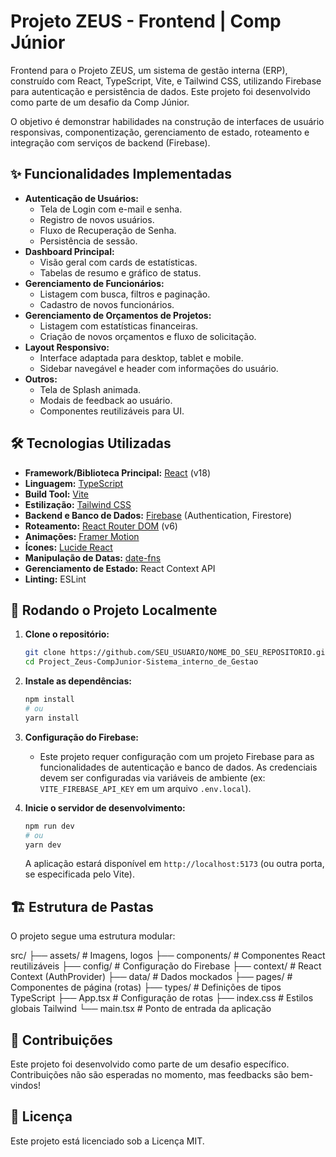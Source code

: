 # Projeto ZEUS - Frontend | Comp Júnior

Frontend para o Projeto ZEUS, um sistema de gestão interna (ERP), construído com React, TypeScript, Vite, e Tailwind CSS, utilizando Firebase para autenticação e persistência de dados. Este projeto foi desenvolvido como parte de um desafio da Comp Júnior.

O objetivo é demonstrar habilidades na construção de interfaces de usuário responsivas, componentização, gerenciamento de estado, roteamento e integração com serviços de backend (Firebase).

## ✨ Funcionalidades Implementadas

*   **Autenticação de Usuários:**
    *   Tela de Login com e-mail e senha.
    *   Registro de novos usuários.
    *   Fluxo de Recuperação de Senha.
    *   Persistência de sessão.
*   **Dashboard Principal:**
    *   Visão geral com cards de estatísticas.
    *   Tabelas de resumo e gráfico de status.
*   **Gerenciamento de Funcionários:**
    *   Listagem com busca, filtros e paginação.
    *   Cadastro de novos funcionários.
*   **Gerenciamento de Orçamentos de Projetos:**
    *   Listagem com estatísticas financeiras.
    *   Criação de novos orçamentos e fluxo de solicitação.
*   **Layout Responsivo:**
    *   Interface adaptada para desktop, tablet e mobile.
    *   Sidebar navegável e header com informações do usuário.
*   **Outros:**
    *   Tela de Splash animada.
    *   Modais de feedback ao usuário.
    *   Componentes reutilizáveis para UI.

## 🛠️ Tecnologias Utilizadas

*   **Framework/Biblioteca Principal:** [React](https://reactjs.org/) (v18)
*   **Linguagem:** [TypeScript](https://www.typescriptlang.org/)
*   **Build Tool:** [Vite](https://vitejs.dev/)
*   **Estilização:** [Tailwind CSS](https://tailwindcss.com/)
*   **Backend e Banco de Dados:** [Firebase](https://firebase.google.com/) (Authentication, Firestore)
*   **Roteamento:** [React Router DOM](https://reactrouter.com/) (v6)
*   **Animações:** [Framer Motion](https://www.framer.com/motion/)
*   **Ícones:** [Lucide React](https://lucide.dev/)
*   **Manipulação de Datas:** [date-fns](https://date-fns.org/)
*   **Gerenciamento de Estado:** React Context API
*   **Linting:** ESLint

## 🚀 Rodando o Projeto Localmente

1.  **Clone o repositório:**
    ```bash
    git clone https://github.com/SEU_USUARIO/NOME_DO_SEU_REPOSITORIO.git
    cd Project_Zeus-CompJunior-Sistema_interno_de_Gestao
    ```

2.  **Instale as dependências:**
    ```bash
    npm install
    # ou
    yarn install
    ```

3.  **Configuração do Firebase:**
    *   Este projeto requer configuração com um projeto Firebase para as funcionalidades de autenticação e banco de dados. As credenciais devem ser configuradas via variáveis de ambiente (ex: `VITE_FIREBASE_API_KEY` em um arquivo `.env.local`).

4.  **Inicie o servidor de desenvolvimento:**
    ```bash
    npm run dev
    # ou
    yarn dev
    ```
    A aplicação estará disponível em `http://localhost:5173` (ou outra porta, se especificada pelo Vite).

## 🏗️ Estrutura de Pastas

O projeto segue uma estrutura modular:


src/
├── assets/ # Imagens, logos
├── components/ # Componentes React reutilizáveis
├── config/ # Configuração do Firebase
├── context/ # React Context (AuthProvider)
├── data/ # Dados mockados
├── pages/ # Componentes de página (rotas)
├── types/ # Definições de tipos TypeScript
├── App.tsx # Configuração de rotas
├── index.css # Estilos globais Tailwind
└── main.tsx # Ponto de entrada da aplicação

## 🤝 Contribuições

Este projeto foi desenvolvido como parte de um desafio específico. Contribuições não são esperadas no momento, mas feedbacks são bem-vindos!

## 📜 Licença

Este projeto está licenciado sob a Licença MIT.